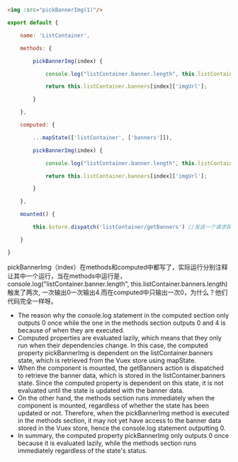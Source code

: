 #
```html
<img :src="pickBannerImg(1)"/>
```
```javascript
export default {

    name: 'ListContainer',

    methods: {

        pickBannerImg(index) {

            console.log("listContainer.banner.length", this.listContainer.banners.length)

            return this.listContainer.banners[index]['imgUrl'];

        }

    },

    computed: {

        ...mapState(['listContainer', ['banners']]),

        pickBannerImg(index) {

            console.log("listContainer.banner.length", this.listContainer.banners.length)

            return this.listContainer.banners[index]['imgUrl'];

        }

    },

    mounted() {

        this.$store.dispatch('listContainer/getBanners') //发送一个请求获取banners数据,是一个数组，有四张图片

    }

}
```
pickBannerImg（index）在methods和computed中都写了，实际运行分别注释让其中一个运行，当在methods中运行是，console.log("listContainer.banner.length", this.listContainer.banners.length)
触发了两次, 一次输出0一次输出4.而在computed中只输出一次0，为什么？他们代码完全一样呀。

- The reason why the console.log statement in the computed section only outputs 0 once while the one in the methods section outputs 0 and 4 is because of when they are executed.
- Computed properties are evaluated lazily, which means that they only run when their dependencies change. In this case, the computed property pickBannerImg is dependent on the listContainer.banners state, which is retrieved from the Vuex store using mapState.
- When the component is mounted, the getBanners action is dispatched to retrieve the banner data, which is stored in the listContainer.banners state. Since the computed property is dependent on this state, it is not evaluated until the state is updated with the banner data.
- On the other hand, the methods section runs immediately when the component is mounted, regardless of whether the state has been updated or not. Therefore, when the pickBannerImg method is executed in the methods section, it may not yet have access to the banner data stored in the Vuex store, hence the console.log statement outputting 0.
- In summary, the computed property pickBannerImg only outputs 0 once because it is evaluated lazily, while the methods section runs immediately regardless of the state's status.